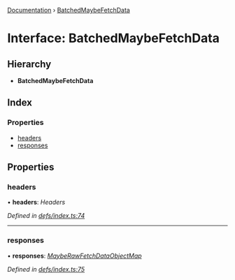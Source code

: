 [Documentation](../README.md) › [BatchedMaybeFetchData](batchedmaybefetchdata.md)

# Interface: BatchedMaybeFetchData

## Hierarchy

* **BatchedMaybeFetchData**

## Index

### Properties

* [headers](batchedmaybefetchdata.md#headers)
* [responses](batchedmaybefetchdata.md#responses)

## Properties

###  headers

• **headers**: *Headers*

*Defined in [defs/index.ts:74](https://github.com/badbatch/graphql-box/blob/e26041be/packages/fetch-manager/src/defs/index.ts#L74)*

___

###  responses

• **responses**: *[MaybeRawFetchDataObjectMap](mayberawfetchdataobjectmap.md)*

*Defined in [defs/index.ts:75](https://github.com/badbatch/graphql-box/blob/e26041be/packages/fetch-manager/src/defs/index.ts#L75)*
